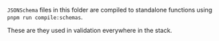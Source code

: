 `JSONSchema` files in this folder are compiled to standalone functions using `pnpm run compile:schemas`.

These are they used in validation everywhere in the stack.
